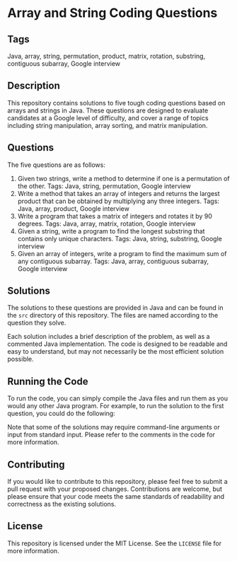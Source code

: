 # Array and String Coding Questions

## Tags
Java, array, string, permutation, product, matrix, rotation, substring, contiguous subarray, Google interview

## Description
This repository contains solutions to five tough coding questions based on arrays and strings in Java. These questions are designed to evaluate candidates at a Google level of difficulty, and cover a range of topics including string manipulation, array sorting, and matrix manipulation.

## Questions

The five questions are as follows:

1. Given two strings, write a method to determine if one is a permutation of the other.
   Tags: Java, string, permutation, Google interview
2. Write a method that takes an array of integers and returns the largest product that can be obtained by multiplying any three integers.
   Tags: Java, array, product, Google interview
3. Write a program that takes a matrix of integers and rotates it by 90 degrees.
   Tags: Java, array, matrix, rotation, Google interview
4. Given a string, write a program to find the longest substring that contains only unique characters.
   Tags: Java, string, substring, Google interview
5. Given an array of integers, write a program to find the maximum sum of any contiguous subarray.
   Tags: Java, array, contiguous subarray, Google interview

## Solutions

The solutions to these questions are provided in Java and can be found in the `src` directory of this repository. The files are named according to the question they solve.

Each solution includes a brief description of the problem, as well as a commented Java implementation. The code is designed to be readable and easy to understand, but may not necessarily be the most efficient solution possible.

## Running the Code

To run the code, you can simply compile the Java files and run them as you would any other Java program. For example, to run the solution to the first question, you could do the following:


Note that some of the solutions may require command-line arguments or input from standard input. Please refer to the comments in the code for more information.

## Contributing

If you would like to contribute to this repository, please feel free to submit a pull request with your proposed changes. Contributions are welcome, but please ensure that your code meets the same standards of readability and correctness as the existing solutions.

## License

This repository is licensed under the MIT License. See the `LICENSE` file for more information.
